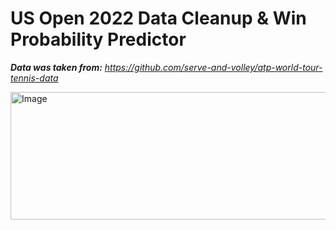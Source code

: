 # US Open 2022 Data Cleanup & Win Probability Predictor

_**Data was taken from:** https://github.com/serve-and-volley/atp-world-tour-tennis-data_

<img width="978" height="204" alt="Image" src="https://github.com/user-attachments/assets/f1eb8219-094c-418d-9621-53aed8af9889" />
